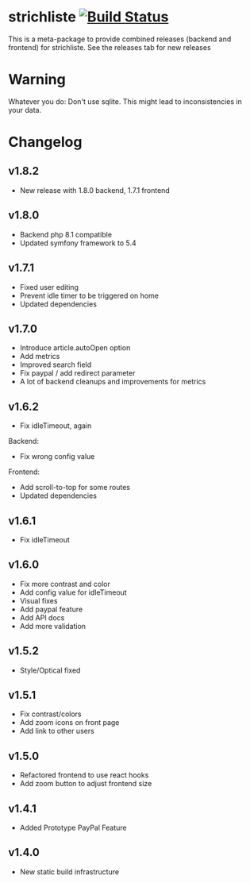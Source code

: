 # strichliste [![Build Status](https://travis-ci.org/strichliste/strichliste.svg?branch=master)](https://travis-ci.org/strichliste/strichliste)

This is a meta-package to provide combined releases (backend and frontend) for strichliste. See the releases tab for new releases

# Warning

Whatever you do: Don't use sqlite. This might lead to inconsistencies in your data.

# Changelog 

## v1.8.2

- New release with 1.8.0 backend, 1.7.1 frontend

## v1.8.0

- Backend php 8.1 compatible
- Updated symfony framework to 5.4

## v1.7.1

- Fixed user editing
- Prevent idle timer to be triggered on home
- Updated dependencies

## v1.7.0

- Introduce article.autoOpen option
- Add metrics
- Improved search field
- Fix paypal / add redirect parameter
- A lot of backend cleanups and improvements for metrics

## v1.6.2

- Fix idleTimeout, again

Backend:
- Fix wrong config value

Frontend:
- Add scroll-to-top for some routes
- Updated dependencies

## v1.6.1

- Fix idleTimeout

## v1.6.0

- Fix more contrast and color
- Add config value for idleTimeout
- Visual fixes
- Add paypal feature
- Add API docs
- Add more validation

## v1.5.2

- Style/Optical fixed

## v1.5.1

- Fix contrast/colors
- Add zoom icons on front page
- Add link to other users

## v1.5.0

- Refactored frontend to use react hooks
- Add zoom button to adjust frontend size

## v1.4.1

- Added Prototype PayPal Feature

## v1.4.0

- New static build infrastructure
